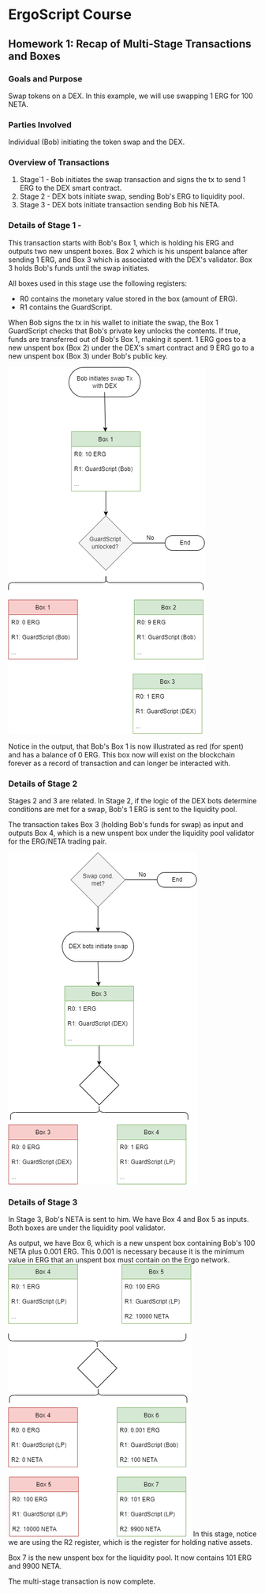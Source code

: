 # ErgoScript Course
## Homework 1: Recap of Multi-Stage Transactions and Boxes

### Goals and Purpose
Swap tokens on a DEX. In this example, we will use swapping 1 ERG for 100 NETA. 

### Parties Involved
Individual (Bob) initiating the token swap and the DEX. 

### Overview of Transactions
1. Stage`1 - Bob initiates the swap transaction and signs the tx to send 1 ERG to the DEX smart contract. 
2. Stage 2 - DEX bots initiate swap, sending Bob's ERG to liquidity pool.
3. Stage 3 - DEX bots initiate transaction sending Bob his NETA.

### Details of Stage 1 - 
This transaction starts with Bob's Box 1, which is holding his ERG and outputs two new unspent boxes. Box 2 which is his unspent balance after sending 1 ERG, and Box 3 which is associated with the DEX's validator. Box 3 holds Bob's funds until the swap initiates. 

All boxes used in this stage use the following registers:
- R0 contains the monetary value stored in the box (amount of ERG). 
- R1 contains the GuardScript. 

When Bob signs the tx in his wallet to initiate the swap, the Box 1 GuardScript checks that Bob's private key unlocks the contents. If true, funds are transferred out of Bob's Box 1, making it spent. 1 ERG goes to a new unspent box (Box 2) under the DEX's smart contract and 9 ERG go to a new unspent box (Box 3) under Bob's public key.

![Stage 1 Diagram](images/es-hw1-stage1.png)

Notice in the output, that Bob's Box 1 is now illustrated as red (for spent) and has a balance of 0 ERG. This box now will exist on the blockchain forever as a record of transaction and can longer be interacted with. 

### Details of Stage 2
Stages 2 and 3 are related. In Stage 2, if the logic of the DEX bots determine conditions are met for a swap, Bob's 1 ERG is sent to the liquidity pool. 

The transaction takes Box 3 (holding Bob's funds for swap)  as input and outputs Box 4, which is a new unspent box under the liquidity pool validator for the ERG/NETA trading pair. 

![Stage 1 Diagram](images/es-hw1-stage2.png)

### Details of Stage 3
In Stage 3, Bob's NETA is sent to him. We have Box 4 and Box 5 as inputs. Both boxes are under the liquidity pool validator. 

As output, we have Box 6, which is a new unspent box containing Bob's 100 NETA plus 0.001 ERG. This 0.001 is necessary because it is the minimum value in ERG that an unspent box must contain on the Ergo network.
![Stage 1 Diagram](images/es-hw1-stage3.png)
In this stage, notice we are using the R2 register, which is the register for holding native assets. 

Box 7 is the new unspent box for the liquidity pool. It now contains 101 ERG and 9900 NETA. 

The multi-stage transaction is now complete. 




